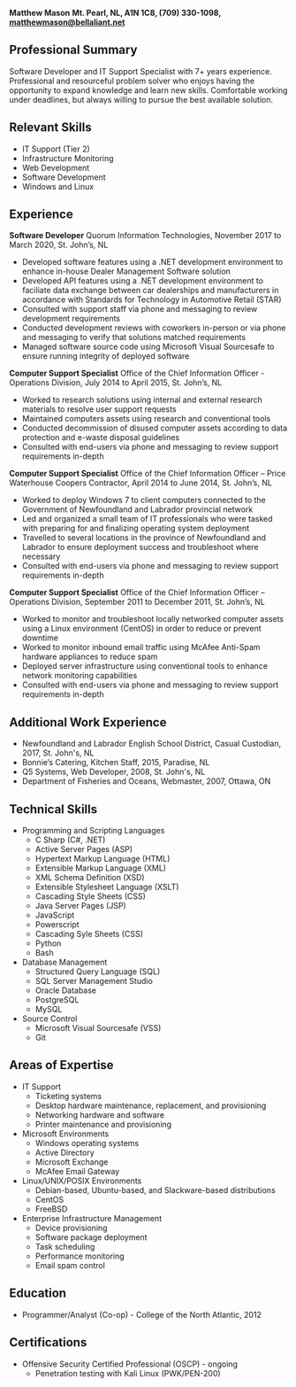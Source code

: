 **Matthew Mason**
**Mt. Pearl, NL, A1N 1C8, (709) 330-1098, matthewmason@bellaliant.net**

## Professional Summary
Software Developer and IT Support Specialist with 7+ years experience. Professional and resourceful problem solver who enjoys having the opportunity to expand knowledge and learn new skills. Comfortable working under deadlines, but always willing to pursue the best available solution.

## Relevant Skills
- IT Support (Tier 2)
- Infrastructure Monitoring
- Web Development
- Software Development
- Windows and Linux

## Experience
**Software Developer**
Quorum Information Technologies, November 2017 to March 2020, St. John’s, NL
- Developed software features using a .NET development environment to enhance in-house Dealer Management Software solution
- Developed API features using a .NET development environment to faciliate data exchange between car dealerships and manufacturers in accordance with Standards for Technology in Automotive Retail (STAR)
- Consulted with support staff via phone and messaging to review development requirements
- Conducted development reviews with coworkers in-person or via phone and messaging to verify that solutions matched requirements
- Managed software source code using Microsoft Visual Sourcesafe to ensure running integrity of deployed software

**Computer Support Specialist**
Office of the Chief Information Officer - Operations Division, July 2014 to April 2015, St. John’s, NL
- Worked to research solutions using internal and external research materials to resolve user support requests
- Maintained computers assets using research and conventional tools
- Conducted decommission of disused computer assets according to data protection and e-waste disposal guidelines
- Consulted with end-users via phone and messaging to review support requirements in-depth

**Computer Support Specialist**
Office of the Chief Information Officer – Price Waterhouse Coopers Contractor, April 2014 to June 2014, St. John’s, NL
- Worked to deploy Windows 7 to client computers connected to the Government of Newfoundland and Labrador provincial network
- Led and organized a small team of IT professionals who were tasked with preparing for and finalizing operating system deployment
- Travelled to several locations in the province of Newfoundland and Labrador to ensure deployment success and troubleshoot where necessary
- Consulted with end-users via phone and messaging to review support requirements in-depth

**Computer Support Specialist**
Office of the Chief Information Officer – Operations Division, September 2011 to December 2011, St. John’s, NL
- Worked to monitor and troubleshoot locally networked computer assets using a Linux environment (CentOS) in order to reduce or prevent downtime
- Worked to monitor inbound email traffic using McAfee Anti-Spam hardware appliances to reduce spam
- Deployed server infrastructure using conventional tools to enhance network monitoring capabilities
- Consulted with end-users via phone and messaging to review support requirements in-depth

## Additional Work Experience
- Newfoundland and Labrador English School District, Casual Custodian, 2017, St. John's, NL
- Bonnie’s Catering, Kitchen Staff, 2015, Paradise, NL
- Q5 Systems, Web Developer, 2008, St. John's, NL
- Department of Fisheries and Oceans, Webmaster, 2007, Ottawa, ON

## Technical Skills
- Programming and Scripting Languages
	- C Sharp (C#, .NET)
	- Active Server Pages (ASP)
	- Hypertext Markup Language (HTML)
	- Extensible Markup Language (XML)
	- XML Schema Definition (XSD)
	- Extensible Stylesheet Language (XSLT)
	- Cascading Style Sheets (CSS)
	- Java Server Pages (JSP)
	- JavaScript
	- Powerscript
	- Cascading Syle Sheets (CSS)
	- Python
	- Bash
- Database Management
	- Structured Query Language (SQL)
	- SQL Server Management Studio
	- Oracle Database
	- PostgreSQL
	- MySQL
- Source Control
	- Microsoft Visual Sourcesafe (VSS)
	- Git

## Areas of Expertise
- IT Support
	- Ticketing systems
	- Desktop hardware maintenance, replacement, and provisioning
	- Networking hardware and software
	- Printer maintenance and provisioning
- Microsoft Environments
	- Windows operating systems
	- Active Directory
	- Microsoft Exchange
	- McAfee Email Gateway
- Linux/UNIX/POSIX Environments
	- Debian-based, Ubuntu-based, and Slackware-based distributions
	- CentOS
	- FreeBSD
- Enterprise Infrastructure Management
	- Device provisioning
	- Software package deployment
	- Task scheduling
	- Performance monitoring
	- Email spam control

## Education
- Programmer/Analyst (Co-op) - College of the North Atlantic, 2012

## Certifications
- Offensive Security Certified Professional (OSCP) - ongoing		
	- Penetration testing with Kali Linux (PWK/PEN-200)